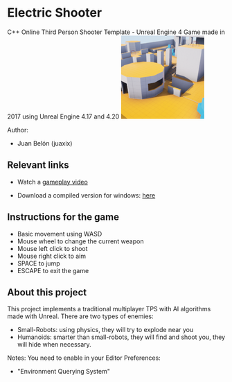 # Electric Shooter 
C++ Online Third Person Shooter Template - Unreal Engine 4
Game made in 2017 using Unreal Engine 4.17 and 4.20
![Electric Shooter by juaxix](CoopGame.png)


Author: 
 - Juan Belón (juaxix) 
  

## Relevant links
- Watch a [gameplay video](https://youtu.be/xBcP8Def0r8)

- Download a compiled version for windows: [here](https://www.dropbox.com/s/2049vmgyjrfmvxa/ElectricShooter.zip?dl=0)
 

## Instructions for the game
- Basic movement using WASD
- Mouse wheel to change the current weapon
- Mouse left click to shoot
- Mouse right click to aim
- SPACE to jump
- ESCAPE to exit the game


## About this project
This project implements a traditional multiplayer TPS with AI algorithms made with Unreal.
There are two types of enemies:
- Small-Robots: using physics, they will try to explode near you
- Humanoids: smarter than small-robots, they will find and shoot you, they will hide when necessary.


Notes: You need to enable in your Editor Preferences:
- "Environment Querying System"
